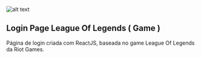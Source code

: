 ![alt text](https://i.imgur.com/6BwytHg.png)

## Login Page League Of Legends ( Game )

Página de login criada com ReactJS, baseada no game League Of Legends da Riot Games.